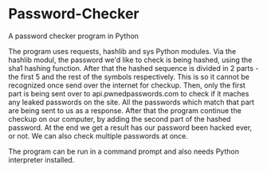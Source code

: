 # Password-Checker
A password checker program in Python

The program uses requests, hashlib and sys Python modules.
Via the hashlib modul, the password we'd like to check is being hashed, using the sha1 hashing function. After that the hashed sequence is divided in 2 parts -
the first 5 and the rest of the symbols respectively. This is so it cannot be recognized once send over the internet for checkup. Then, only the first part is
being sent over to api.pwnedpasswords.com to check if it maches any leaked passwords on the site. All the passwords which match that part are being sent to us
as a response. After that the program continue the checkup on our computer, by adding the second part of the hashed password. At the end we get a result has 
our password been hacked ever, or not. We can also check multiple passwords at once.

The program can be run in a command prompt and also needs Python interpreter installed. 
